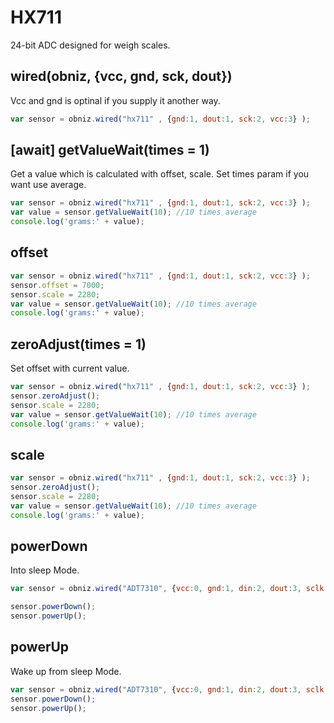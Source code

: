 # HX711

24-bit ADC designed for weigh scales.


## wired(obniz, {vcc, gnd, sck, dout})

Vcc and gnd is optinal if you supply it another way.

```javascript
var sensor = obniz.wired("hx711" , {gnd:1, dout:1, sck:2, vcc:3} );
```

## [await]  getValueWait(times = 1)
Get a value which is calculated with offset, scale.
Set times param if you want use average. 

```javascript
var sensor = obniz.wired("hx711" , {gnd:1, dout:1, sck:2, vcc:3} );
var value = sensor.getValueWait(10); //10 times average
console.log('grams:' + value);
```


## offset

```javascript
var sensor = obniz.wired("hx711" , {gnd:1, dout:1, sck:2, vcc:3} );
sensor.offset = 7000;
sensor.scale = 2280;
var value = sensor.getValueWait(10); //10 times average
console.log('grams:' + value);
```

## zeroAdjust(times = 1)
Set offset with current value. 
```javascript
var sensor = obniz.wired("hx711" , {gnd:1, dout:1, sck:2, vcc:3} );
sensor.zeroAdjust();
sensor.scale = 2280;
var value = sensor.getValueWait(10); //10 times average
console.log('grams:' + value);
```


## scale

```javascript
var sensor = obniz.wired("hx711" , {gnd:1, dout:1, sck:2, vcc:3} );
sensor.zeroAdjust();
sensor.scale = 2280;
var value = sensor.getValueWait(10); //10 times average
console.log('grams:' + value);
```

## powerDown
Into sleep Mode.
```javascript
var sensor = obniz.wired("ADT7310", {vcc:0, gnd:1, din:2, dout:3, sclk:4});

sensor.powerDown();
sensor.powerUp();
```


## powerUp
Wake up from sleep Mode.
```javascript
var sensor = obniz.wired("ADT7310", {vcc:0, gnd:1, din:2, dout:3, sclk:4});
sensor.powerDown();
sensor.powerUp();
```
